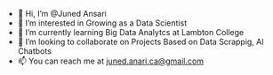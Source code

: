 - 👋 Hi, I’m @Juned Ansari
- 👀 I’m interested in Growing as a Data Scientist
- 🌱 I’m currently learning Big Data Analytcs at Lambton College
- 💞️ I’m looking to collaborate on Projects Based on Data Scrappig, AI Chatbots
- 📫 You can reach me at juned.anari.ca@gmail.com

<!---
JunedAnsari55/JunedAnsari55 is a ✨ special ✨ repository because its `README.md` (this file) appears on your GitHub profile.
You can click the Preview link to take a look at your changes.
--->
